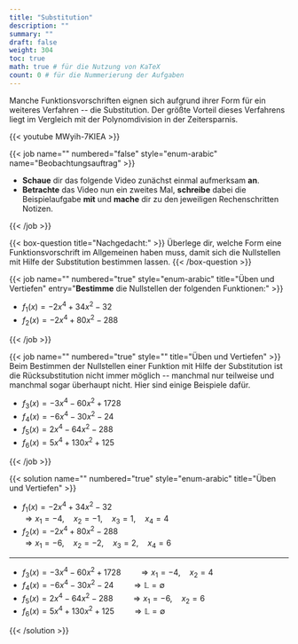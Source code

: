 ```yaml
---
title: "Substitution"
description: ""
summary: ""
draft: false
weight: 304
toc: true
math: true # für die Nutzung von KaTeX
count: 0 # für die Nummerierung der Aufgaben
---
```


Manche Funktionsvorschriften eignen sich aufgrund ihrer Form für ein weiteres Verfahren -- die Substitution.
Der größte Vorteil dieses Verfahrens liegt im Vergleich mit der Polynomdivision in der Zeitersparnis.

{{< youtube MWyih-7KIEA >}}

{{< job name="" numbered="false" style="enum-arabic" name="Beobachtungsauftrag" >}}

- **Schaue** dir das folgende Video zunächst einmal aufmerksam **an**.
- **Betrachte** das Video nun ein zweites Mal, **schreibe** dabei die Beispielaufgabe **mit** und **mache** dir zu den jeweiligen Rechenschritten Notizen.

{{< /job >}}

{{< box-question title="Nachgedacht:" >}}
    Überlege dir, welche Form eine Funktionsvorschrift im Allgemeinen haben muss, damit sich die Nullstellen mit Hilfe der Substitution bestimmen lassen.
{{< /box-question >}}

{{< job name="" numbered="true" style="enum-arabic" title="Üben und Vertiefen" entry="**Bestimme** die Nullstellen der folgenden Funktionen:" >}}

- $f_1(x) = -2x^4 + 34x^2 - 32$
- $f_2(x) = -2x^4 + 80x^2 - 288$

{{< /job >}}

{{< job name="" numbered="true" style="" title="Üben und Vertiefen" >}}
Beim Bestimmen der Nullstellen einer Funktion mit Hilfe der Substitution ist die Rücksubstitution nicht immer möglich -- manchmal nur teilweise und manchmal sogar überhaupt nicht. Hier sind einige Beispiele dafür.

- $f_3(x) = -3x^4 - 60x^2 + 1728$
- $f_4(x) = -6x^4 - 30x^2 - 24$
- $f_5(x) = 2x^4 - 64x^2 - 288$
- $f_6(x) = 5x^4 + 130x^2 + 125$

{{< /job >}}

{{< solution name="" numbered="true" style="enum-arabic" title="Üben und Vertiefen" >}}

- $f_1(x) = -2x^4 + 34x^2 - 32$<br />$\Rightarrow x_1=-4, \quad x_2=-1, \quad x_3=1, \quad x_4=4$
- $f_2(x) = -2x^4 + 80x^2 - 288$<br />$\Rightarrow x_1=-6, \quad x_2=-2, \quad x_3=2, \quad x_4=6$

<hr>

- $f_3(x) = -3x^4 - 60x^2 + 1728 \qquad \Rightarrow x_1=-4, \quad x_2=4$
- $f_4(x) = -6x^4 - 30x^2 - 24 \qquad \Rightarrow \mathbb{L}=\emptyset$
- $f_5(x) = 2x^4 - 64x^2 - 288 \qquad \Rightarrow x_1=-6, \quad x_2=6$
- $f_6(x) = 5x^4 + 130x^2 + 125 \qquad \Rightarrow \mathbb{L}=\emptyset$

{{< /solution >}}
